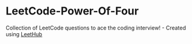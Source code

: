 # LeetCode-Power-Of-Four
Collection of LeetCode questions to ace the coding interview! - Created using [LeetHub](https://github.com/QasimWani/LeetHub)
